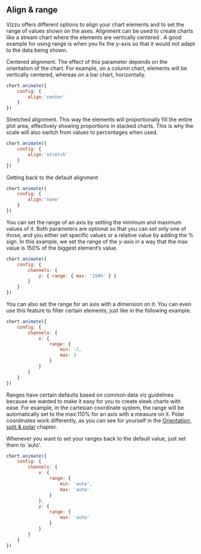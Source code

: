 ## Align & range

Vizzu offers different options to align your chart elements and to set the range 
of values shown on the axes. Alignment can be used to create charts like a 
stream chart where the elements are vertically centered . A good example for 
using range is when you fix the y-axis so that it would not adapt to the data 
being shown.

Centered alignment. The effect of this parameter depends on the orientation of 
the chart. For example, on a column chart, elements will be vertically centered, 
whereas on a bar chart, horizontally.

```javascript { "title": "Align: center" }
chart.animate({
	config: {
		align:'center'
	}
})
```

Stretched alignment. This way the elements will proportionally fill the entire 
plot area, effectively showing proportions in stacked charts. This is why the 
scale will also switch from values to percentages when used. 

```javascript { "title": "Align: stretch = % view" }
chart.animate({
	config: {
		align:'stretch'
	}
})
```

Getting back to the default alignment

```javascript { "title": "Align: none - default" }
chart.animate({
	config: {
		align:'none'
	}
})
```

You can set the range of an axis by setting the minimum and maximum values of 
it. Both parameters are optional so that you can set only one of those, and you 
either set specific values or a relative value by adding the % sign. In this 
example, we set the range of the y-axis in a way that the max value is 150% of 
the biggest element’s value.

```javascript { "title": "Axis range set proportionally to shown values" }
chart.animate({
	config: {
		channels: {
			y: { range: { max: '150%' } }
		}
	}
})
```

You can also set the range for an axis with a dimension on it. You can even use 
this feature to filter certain elements, just like in the following example.

```javascript { "title": "Axis range set explicitly on an axis with discrete series" }
chart.animate({
	config: {
		channels: {
			x: { 
				range: { 
					min: -2, 
					max: 3 
				} 
			}
		}
	}
})
```

Ranges have certain defaults based on common data viz guidelines because we wanted to make it easy for you to create sleek charts with ease. For example, in the cartesian coordinate system, the range will be automatically set to the max:110% for an axis with a measure on it. Polar coordinates work differently, as you can see for yourself in the [Orientation, split & polar](#chapter-0.9) chapter. 

Whenever you want to set your ranges back to the default value, just set them to ‘auto’.

```javascript { "title": "Axis range set explicitly on an axis with discrete series" }
chart.animate({
	config: {
		channels: {
			x: { 
				range: { 
					min: 'auto',
					max: 'auto' 
				}
			},
			y: { 
				range: { 
					max: 'auto' 
				} 
			}
		}
	}
})
```
